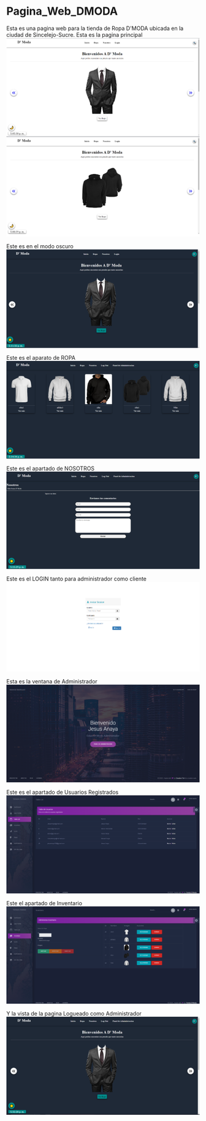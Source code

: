 # Pagina_Web_DMODA
Esta es una pagina web para la tienda de Ropa D'MODA ubicada en la ciudad de Sincelejo-Sucre.
Esta es la pagina principal
![Image text](https://github.com/JesusAnayaDev/Pagina_Web_DMODA/blob/main/Fotosdelproyecto/Imagen1.png)
![Image text](https://github.com/JesusAnayaDev/Pagina_Web_DMODA/blob/main/Fotosdelproyecto/Imagen2.png)

Este es en el modo oscuro
![Image text](https://github.com/JesusAnayaDev/Pagina_Web_DMODA/blob/main/Fotosdelproyecto/Imagen3.png)

Este es el aparato de ROPA
![Image text](https://github.com/JesusAnayaDev/Pagina_Web_DMODA/blob/main/Fotosdelproyecto/Imagen4.png)

Este es el apartado de NOSOTROS
![Image text](https://github.com/JesusAnayaDev/Pagina_Web_DMODA/blob/main/Fotosdelproyecto/Imagen5.png)

Este es el LOGIN tanto para administrador como cliente
![Image text](https://github.com/JesusAnayaDev/Pagina_Web_DMODA/blob/main/Fotosdelproyecto/Login.png)

Esta es la ventana de Administrador
![Image text](https://github.com/JesusAnayaDev/Pagina_Web_DMODA/blob/main/Fotosdelproyecto/Imagen6.png)

Este es el apartado de Usuarios Registrados
![Image text](https://github.com/JesusAnayaDev/Pagina_Web_DMODA/blob/main/Fotosdelproyecto/Imagen7.png)

Este el apartado de Inventario
![Image text](https://github.com/JesusAnayaDev/Pagina_Web_DMODA/blob/main/Fotosdelproyecto/Imagen8.png)

Y la vista de la pagina Logueado como Administrador
![Image text](https://github.com/JesusAnayaDev/Pagina_Web_DMODA/blob/main/Fotosdelproyecto/Imagen9.png)
